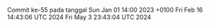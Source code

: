 Commit ke-55 pada tanggal Sun Jan 01 14:00 2023 +0100
Fri Feb 16 14:43:06 UTC 2024
Fri May  3 23:43:04 UTC 2024
